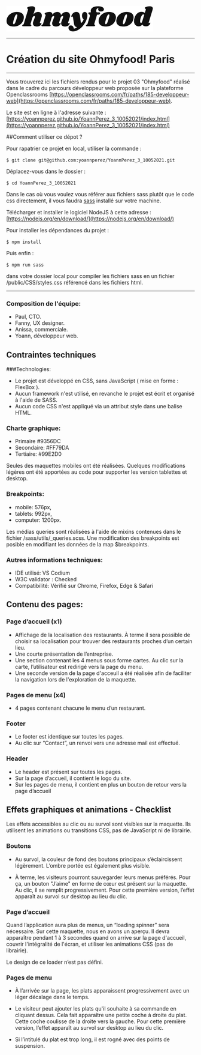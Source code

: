 ![](public/Images/ohmyfood.png)
***
# Création du site Ohmyfood! Paris
***

Vous trouverez ici les fichiers rendus pour le projet 03 "Ohmyfood" réalisé dans le cadre du parcours développeur web proposée sur la plateforme Openclassrooms [https://openclassrooms.com/fr/paths/185-developpeur-web](https://openclassrooms.com/fr/paths/185-developpeur-web).

Le site est en ligne à l'adresse suivante :
[https://yoannperez.github.io/YoannPerez_3_10052021/index.html](https://yoannperez.github.io/YoannPerez_3_10052021/index.html)

##Comment utiliser ce dépot ?

Pour rapatrier ce projet en local, utiliser la commande :

```
$ git clone git@github.com:yoannperez/YoannPerez_3_10052021.git
```
Déplacez-vous dans le dossier :


```
$ cd YoannPerez_3_10052021
```

Dans le cas où vous voulez vous référer aux fichiers sass plutôt que le code css directement, il vous faudra [sass](https://sass-lang.com/) installé sur votre machine. 

Télécharger et installer le logiciel NodeJS à cette adresse :
[https://nodejs.org/en/download/](https://nodejs.org/en/download/)

Pour installer les dépendances du projet :

```
$ npm install
```



Puis enfin :

```
$ npm run sass
```
 
dans votre dossier local pour compiler les fichiers sass en un fichier /public/CSS/styles.css référencé dans les fichiers html.


***
### Composition de l'équipe:
* Paul, CTO.
* Fanny, UX designer.
* Anissa, commerciale.
* Yoann, développeur web.

## Contraintes techniques
###Technologies:
* Le projet est développé en CSS, sans JavaScript ( mise en forme : FlexBox ).
* Aucun framework n'est utilisé, en revanche le projet est écrit et organisé à l'aide de SASS. 
* Aucun code CSS n'est appliqué via un attribut style dans une balise HTML.

### Charte graphique:
* Primaire #9356DC
* Secondaire: #FF79DA
* Tertiaire: #99E2D0

Seules des maquettes mobiles ont été réalisées. Quelques modifications légères ont été apportées au code pour supporter les version tablettes et desktop.

### 	Breakpoints:
* mobile: 576px,
* tablets: 992px,
* computer: 1200px.

Les médias queries sont réalisées à l'aide de mixins contenues dans le fichier /sass/utils/_queries.scss. Une modification des breakpoints est posible en modifiant les données de la map $breakpoints.

### 	Autres informations techniques:
* IDE utilisé: VS Codium
* W3C validator : Checked
* Compatibilité: Vérifié sur Chrome, Firefox, Edge & Safari

## Contenu des pages:
### Page d’accueil (x1)
* Affichage de la localisation des restaurants. À terme il sera possible de choisir sa localisation pour trouver des restaurants proches d’un certain lieu.
* Une courte présentation de l’entreprise.
* Une section contenant les 4 menus sous forme cartes. Au clic sur la carte, l’utilisateur est redirigé vers la page du menu.
* Une seconde version de la page d'acceuil a été réalisée afin de faciliter la navigation lors de l'exploration de la maquette.
### Pages de menu (x4)
* 4 pages contenant chacune le menu d’un restaurant.

### Footer
* Le footer est identique sur toutes les pages.
* Au clic sur “Contact”, un renvoi vers une adresse mail est effectué.

### Header
* Le header est présent sur toutes les pages.
* Sur la page d’accueil, il contient le logo du site.
* Sur les pages de menu, il contient en plus un bouton de retour vers la page d’accueil

## Effets graphiques et animations - Checklist
Les effets accessibles au clic ou au survol sont visibles sur la maquette. Ils utilisent les animations ou transitions CSS, pas de JavaScript ni de librairie.

### Boutons
* Au survol, la couleur de fond des boutons principaux s’éclaircissent légèrement. L’ombre portée est également plus visible.


* À terme, les visiteurs pourront sauvegarder leurs menus préférés. Pour ça, un bouton "J’aime" en forme de cœur est présent sur la maquette. Au clic, il se remplit progressivement. Pour cette première version, l’effet apparaît au survol sur desktop au lieu du clic.

### Page d’accueil
Quand l’application aura plus de menus, un “loading spinner” sera nécessaire. Sur cette maquette, nous en avons un aperçu. Il devra apparaître pendant 1 à 3 secondes quand on arrive sur la page d'accueil, couvrir l'intégralité de l'écran, et utiliser les animations CSS (pas de librairie). 

Le design de ce loader n’est pas défini.

### Pages de menu


* À l’arrivée sur la page, les plats apparaissent progressivement avec un léger décalage dans le temps.


* Le visiteur peut ajouter les plats qu'il souhaite à sa commande en cliquant dessus. Cela fait apparaître une petite coche à droite du plat. Cette coche coulisse de la droite vers la gauche. Pour cette première version, l’effet apparaît au survol sur desktop au lieu du clic. 

* Si l’intitulé du plat est trop long, il est rogné avec des points de suspension.

